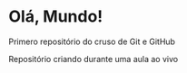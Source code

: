 # Olá, Mundo!
 Primero repositório do cruso de Git e GitHub
 
 Repositório criando durante uma aula ao vivo